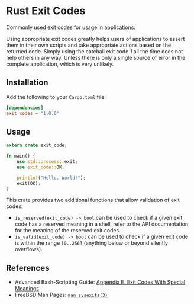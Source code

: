 # Rust Exit Codes
Commonly used exit codes for usage in applications.

Using appropriate exit codes greatly helps users of applications to assert them
in their own scripts and take appropriate actions based on the returned code.
Simply using the catchall exit code _1_ all the time does not help others in
any way. Unless there is only a single source of error in the complete
application, which is very unlikely.

## Installation
Add the following to your `Cargo.toml` file:

```toml
[dependencies]
exit_codes = "1.0.0"
```

## Usage
```rust
extern crate exit_code;

fn main() {
    use std::process::exit;
    use exit_code::OK;

    println!("Hello, World!");
    exit(OK);
}
```

This crate provides two additional functions that allow validation of exit
codes:

- `is_reserved(exit_code) -> bool` can be used to check if a given exit code
  has a reserved meaning in a shell, refer to the API documentation for the
  meaning of the reserved exit codes.
- `is_valid(exit_code) -> bool` can be used to check if a given exit code is
  within the range `[0..256]` (anything below or beyond silently overflows).

## References
- Advanced Bash-Scripting Guide: [Appendix E. Exit Codes With Special Meanings](http://tldp.org/LDP/abs/html/exitcodes.html)
- FreeBSD Man Pages: [`man sysexits(3)`](https://www.freebsd.org/cgi/man.cgi?query=sysexits)
